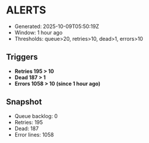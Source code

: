 # ALERTS

- Generated: 2025-10-09T05:50:19Z
- Window: 1 hour ago
- Thresholds: queue>20, retries>10, dead>1, errors>10

## Triggers
- **Retries 195 > 10**
- **Dead 187 > 1**
- **Errors 1058 > 10 (since 1 hour ago)**

## Snapshot
- Queue backlog: 0
- Retries: 195
- Dead: 187
- Error lines: 1058
